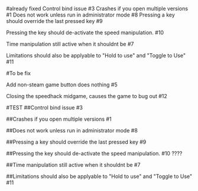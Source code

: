 #already fixed
Control bind issue #3
Crashes if you open multiple versions #1
Does not work unless run in administrator mode #8
Pressing a key should override the last pressed key #9

Pressing the key should de-activate the speed manipulation. #10

Time manipulation still active when it shouldnt be  #7

Limitations should also be applyable to "Hold to use" and "Toggle to Use"  #11

#To be fix




Add non-steam game button does nothing #5

Closing the speedhack midgame, causes the game to bug out #12


#TEST
##Control bind issue #3

##Crashes if you open multiple versions #1

##Does not work unless run in administrator mode #8

##Pressing a key should override the last pressed key #9

##Pressing the key should de-activate the speed manipulation. #10 ????

##Time manipulation still active when it shouldnt be  #7

##Limitations should also be applyable to "Hold to use" and "Toggle to Use"  #11
